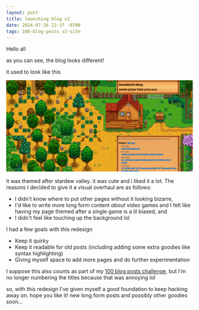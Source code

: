 ```yaml
---
layout: post
title: launching blog v2
date: 2024-07-26 22:37 -0700
tags: 100-blog-posts v2-site
---
```


Hello all

as you can see, the blog looks different!

it used to look like this

![the old blog, stardrew valley themed](/assets/imgs/v2/image.png)

it was themed after stardew valley. it was cute and i liked it a lot. The reasons I decided to give it a visual overhaul are as follows:
* I didn't know where to put other pages without it looking bizarre, 
* I'd like to write more long form content _about_ video games and I felt like having my page themed after a single game is a lil biased, and
* I didn't feel like touching up the background lol

I had a few goals with this redesign
* Keep it quirky
* Keep it readable for old posts (including adding some extra goodies like syntax highlighting)
* Giving myself space to add more pages and do further experimentation

I suppose this also counts as part of my [100 blog posts challenge](/2022/06/17/100-blog-posts), but I'm no longer numbering the titles because that was annoying lol

so, with this redesign I've given myself a good foundation to keep hacking away on. hope you like it! new long form posts and possibly other goodies soon...



